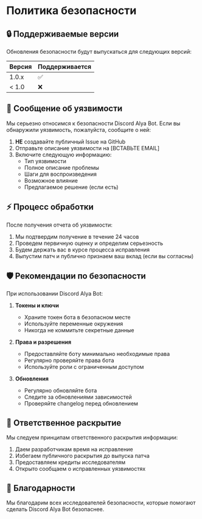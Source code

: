 # Политика безопасности

## 🔒 Поддерживаемые версии

Обновления безопасности будут выпускаться для следующих версий:

| Версия | Поддерживается |
| ------ | -------------- |
| 1.0.x  | ✅             |
| < 1.0  | ❌             |

## 🐛 Сообщение об уязвимости

Мы серьезно относимся к безопасности Discord Alya Bot. Если вы обнаружили уязвимость, пожалуйста, сообщите о ней:

1. **НЕ** создавайте публичный Issue на GitHub
2. Отправьте описание уязвимости на [ВСТАВЬТЕ EMAIL]
3. Включите следующую информацию:
   - Тип уязвимости
   - Полное описание проблемы
   - Шаги для воспроизведения
   - Возможное влияние
   - Предлагаемое решение (если есть)

## ⚡ Процесс обработки

После получения отчета об уязвимости:

1. Мы подтвердим получение в течение 24 часов
2. Проведем первичную оценку и определим серьезность
3. Будем держать вас в курсе процесса исправления
4. Выпустим патч и публично признаем ваш вклад (если вы согласны)

## 🛡️ Рекомендации по безопасности

При использовании Discord Alya Bot:

1. **Токены и ключи**
   - Храните токен бота в безопасном месте
   - Используйте переменные окружения
   - Никогда не коммитьте секретные данные

2. **Права и разрешения**
   - Предоставляйте боту минимально необходимые права
   - Регулярно проверяйте права бота
   - Используйте роли с ограниченным доступом

3. **Обновления**
   - Регулярно обновляйте бота
   - Следите за обновлениями зависимостей
   - Проверяйте changelog перед обновлением

## 📜 Ответственное раскрытие

Мы следуем принципам ответственного раскрытия информации:

1. Даем разработчикам время на исправление
2. Избегаем публичного раскрытия до выпуска патча
3. Предоставляем кредиты исследователям
4. Открыто сообщаем о исправленных уязвимостях

## 🤝 Благодарности

Мы благодарим всех исследователей безопасности, которые помогают сделать Discord Alya Bot безопаснее. 